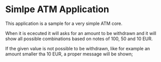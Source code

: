 # Simlpe ATM Application

This application is a sample for a very simple ATM core.

When it is ececuted it will asks for an amount to be withdrawn and it will show all possible combinations based on notes of 100, 50 and 10 EUR.

If the given value is not possible to be withdrawn, like for example an amount smaller tha 10 EUR, a proper message will be shown;
